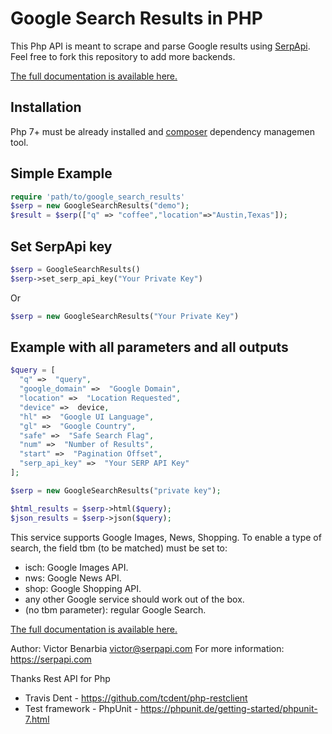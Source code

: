 # Google Search Results in PHP

This Php API is meant to scrape and parse Google results using [SerpApi](https://serpapi.com).
Feel free to fork this repository to add more backends.

[The full documentation is available here.](https://serpapi.com/search-api)

## Installation

 Php 7+ must be already installed and [composer](https://getcomposer.org/) dependency managemen tool.

## Simple Example

```php
require 'path/to/google_search_results'
$serp = new GoogleSearchResults("demo");
$result = $serp(["q" => "coffee","location"=>"Austin,Texas"]);
 ```

## Set SerpApi key

```php
$serp = GoogleSearchResults()
$serp->set_serp_api_key("Your Private Key")
```
Or

```php
$serp = new GoogleSearchResults("Your Private Key") 
```

## Example with all parameters and all outputs
```php
$query = [
  "q" =>  "query",
  "google_domain" =>  "Google Domain", 
  "location" =>  "Location Requested", 
  "device" =>  device,
  "hl" =>  "Google UI Language",
  "gl" =>  "Google Country",
  "safe" =>  "Safe Search Flag",
  "num" =>  "Number of Results",
  "start" =>  "Pagination Offset",
  "serp_api_key" =>  "Your SERP API Key"
];

$serp = new GoogleSearchResults("private key");

$html_results = $serp->html($query);
$json_results = $serp->json($query);
```

This service supports Google Images, News, Shopping.
To enable a type of search, the field tbm (to be matched) must be set to:

 * isch: Google Images API.
 * nws: Google News API.
 * shop: Google Shopping API.
 * any other Google service should work out of the box.
 * (no tbm parameter): regular Google Search.

[The full documentation is available here.](https://serpapi.com/search-api)

Author: Victor Benarbia victor@serpapi.com
For more information: https://serpapi.com

Thanks Rest API for Php
 - Travis Dent  - https://github.com/tcdent/php-restclient
 - Test framework - PhpUnit - https://phpunit.de/getting-started/phpunit-7.html
